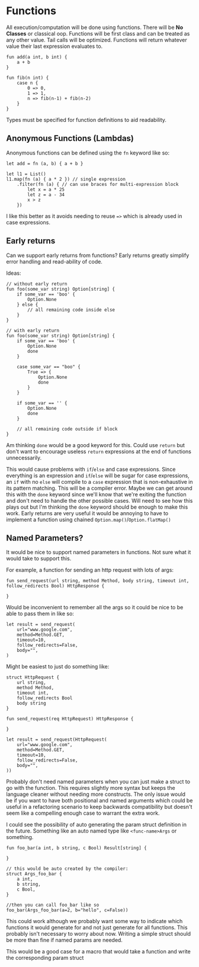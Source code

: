 # Functions

All execution/computation will be done using functions.
There will be **No Classes** or classical oop.
Functions will be first class and can be treated as any other value.
Tail calls will be optimized.
Functions will return whatever value their last expression evaluates to.

```text
fun add(a int, b int) {
	a + b
}

fun fib(n int) {
	case n {
		0 => 0,
		1 => 1,
		n => fib(n-1) + fib(n-2) 
	}
}
```

Types must be specified for function definitions to aid readability.

## Anonymous Functions (Lambdas)

Anonymous functions can be defined using the `fn` keyword like so:

```
let add = fn (a, b) { a + b }

let l1 = List()
l1.map(fn (a) { a * 2 }) // single expression
	.filter(fn (a) { // can use braces for multi-expression block
		let x = a * 25
		let z = a - 34
		x > z
	})
```
I like this better as it avoids needing to reuse `=>` which is already used in case expressions.

## Early returns
Can we support early returns from functions?
Early returns greatly simplify error handling and read-ability of code.

Ideas:
```text
// without early return
fun foo(some_var string) Option[string] {
	if some_var == 'boo' {
		Option.None
	} else {
		// all remaining code inside else
	}
}

// with early return
fun foo(some_var string) Option[string] {
	if some_var == 'boo' {
		Option.None
		done
	}
	
	case some_var == "boo" {
		True => { 
			Option.None
			done
		}
	}

	if some_var == '' {
		Option.None
		done
	}

	// all remaining code outside if block
}
```

Am thinking `done` would be a good keyword for this.
Could use `return` but don't want to encourage useless `return` expressions at the end of functions unnecessarily.

This would cause problems with `if`/`else` and case expressions.
Since everything is an expression and `if`/`else` will be sugar for case expressions, an `if` with no `else` will compile to a `case` expression that is non-exhaustive in its pattern matching.
This will be a compiler error.
Maybe we can get around this with the `done` keyword since we'll know  that we're exiting the function and don't need to handle the other possible cases.
Will need to see how this plays out but I'm thinking the `done` keyword should be enough to make this work.
Early returns are very useful it would be annoying to have to implement a function using chained `Option.map()`/`Option.flatMap()`

## Named Parameters?
It would be nice to support named parameters in functions.
Not sure what it would take to support this.

For example, a function for sending an http request with lots of args:
```
fun send_request(url string, method Method, body string, timeout int, follow_redirects Bool) HttpResponse {

}
```

Would be inconvenient to remember all the args so it could be nice to be able to pass them in like so:
```
let result = send_request(
	url="www.google.com",
	method=Method.GET,
	timeout=10,
	follow_redirects=False,
	body="",
)
```

Might be easiest to just do something like:
```
struct HttpRequest {
	url string,
	method Method,
	timeout int,
	follow_redirects Bool
	body string
}

fun send_request(req HttpRequest) HttpResponse {

}

let result = send_request(HttpRequest(
	url="www.google.com",
	method=Method.GET,
	timeout=10,
	follow_redirects=False,
	body="",
))
```

Probably don't need named parameters when you can just make a struct to go with the function.
This requires slightly more syntax but keeps the language cleaner without needing more constructs.
The only issue would be if you want to have both positional and named arguments which could be useful in a refactoring scenario to keep backwards compatibility but doesn't seem like a compelling enough case to warrant the extra work.

I could see the possibility of auto generating the param struct definition in the future.
Something like an auto named type like `<func-name>Args` or something.

```
fun foo_bar(a int, b string, c Bool) Result[string] {

}

// this would be auto created by the compiler:
struct Args_foo_bar {
	a int,
	b string,
	c Bool,
}

//then you can call foo_bar like so
foo_bar(Args_foo_bar(a=2, b="hello", c=False))
```

This could work although we probably want some way to indicate which functions it would generate for and not just generate for all functions.
This probably isn't necessary to worry about now.
Writing a simple struct should be more than fine if named params are needed.

This would be a good case for a macro that would take a function and write the corresponding param struct